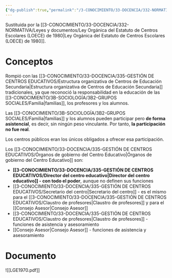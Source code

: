 ```yaml
---
{"dg-publish":true,"permalink":"/3-CONOCIMIENTO/33-DOCENCIA/332-NORMATIVA/Leyes y documentos/Ley General de la Educación (LGE) de 1970/"}
---
```


Sustituida por la [[3-CONOCIMIENTO/33-DOCENCIA/332-NORMATIVA/Leyes y documentos/Ley Orgánica del Estatuto de Centros Escolares (LOECE) de 1980\|Ley Orgánica del Estatuto de Centros Escolares (LOECE) de 1980]].
# Conceptos
Rompió con las [[3-CONOCIMIENTO/33-DOCENCIA/335-GESTIÓN DE CENTROS EDUCATIVOS/Estructura organizativa de Centros de Educación Secundaria\|Estructura organizativa de Centros de Educación Secundaria]] tradicionales, ya que reconoció la responsabilidad en la educación de las [[3-CONOCIMIENTO/3B-SOCIOLOGÍA/3B2-GRUPOS SOCIALES/Familia\|familias]], los profesores y los alumnos.

Las [[3-CONOCIMIENTO/3B-SOCIOLOGÍA/3B2-GRUPOS SOCIALES/Familia\|familias]] y los alumnos pueden participar pero **de forma asistencial**, es decir, sin ningún peso vinculante. Por tanto, **la participación no fue real**.

Los centros públicos eran los únicos obligados a ofrecer esa participación.

Los [[3-CONOCIMIENTO/33-DOCENCIA/335-GESTIÓN DE CENTROS EDUCATIVOS/Órganos de gobierno del Centro Educativo\|Órganos de gobierno del Centro Educativo]] son:
- **[[3-CONOCIMIENTO/33-DOCENCIA/335-GESTIÓN DE CENTROS EDUCATIVOS/Director del centro educativo\|Director del centro educativo]] - con todo el poder**, aunque no definen sus funciones
- [[3-CONOCIMIENTO/33-DOCENCIA/335-GESTIÓN DE CENTROS EDUCATIVOS/Secretario del centro\|Secretario del centro]] - es el mismo para el [[3-CONOCIMIENTO/33-DOCENCIA/335-GESTIÓN DE CENTROS EDUCATIVOS/Claustro de profesores\|Claustro de profesores]] y para el [[Consejo Asesor\|Consejo Asesor]]
- [[3-CONOCIMIENTO/33-DOCENCIA/335-GESTIÓN DE CENTROS EDUCATIVOS/Claustro de profesores\|Claustro de profesores]] - funciones de asistencia y asesoramiento
- [[Consejo Asesor\|Consejo Asesor]] - funciones de asistencia y asesoramiento

# Documento
![[LGE1970.pdf]]